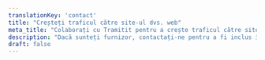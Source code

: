 ```yaml
---
translationKey: 'contact'
title: "Creșteți traficul către site-ul dvs. web"
meta_title: "Colaborați cu Tramitit pentru a crește traficul către site-ul dvs. web"
description: "Dacă sunteți furnizor, contactați-ne pentru a fi inclus în ghiduri."
draft: false
---
```

